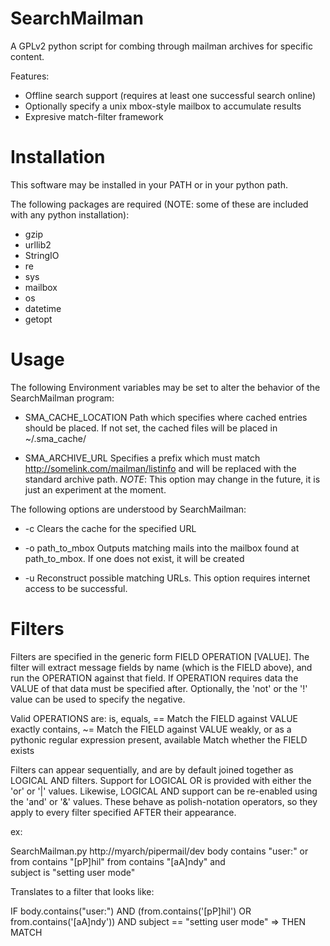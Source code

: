 SearchMailman
=============
A GPLv2 python script for combing through mailman archives for specific content.

Features:
* Offline search support (requires at least one successful search online)
* Optionally specify a unix mbox-style mailbox to accumulate results
* Expresive match-filter framework

Installation
============
This software may be installed in your PATH or in your python path.

The following packages are required (NOTE: some of these are included with any
python installation):

* gzip
* urllib2
* StringIO
* re
* sys
* mailbox
* os
* datetime
* getopt

Usage
=====
The following Environment variables may be set to alter the behavior of the
SearchMailman program:

* SMA_CACHE_LOCATION
Path which specifies where cached entries should be placed. If not set, the
cached files will be placed in ~/.sma_cache/

* SMA_ARCHIVE_URL 
Specifies a prefix which must match http://somelink.com/mailman/listinfo and
will be replaced with the standard archive path. *NOTE*: This option may change
in the future, it is just an experiment at the moment.

The following options are understood by SearchMailman:

* -c
Clears the cache for the specified URL

* -o path_to_mbox
Outputs matching mails into the mailbox found at path_to_mbox. If one does
not exist, it will be created

* -u
Reconstruct possible matching URLs. This option requires internet access to
be successful.


Filters
=======

Filters are specified in the generic form FIELD OPERATION [VALUE]. The
filter will extract message fields by name (which is the FIELD above),
and run the OPERATION against that field. If OPERATION requires data
the VALUE of that data must be specified after. Optionally, the 'not' or
the '!' value can be used to specify the negative.

Valid OPERATIONS are:
is, equals, ==            Match the FIELD against VALUE exactly
contains, ~=              Match the FIELD against VALUE weakly, or as a
                          pythonic regular expression
present, available        Match whether the FIELD exists

Filters can appear sequentially, and are by default joined together as
LOGICAL AND filters. Support for LOGICAL OR is provided with either the 'or'
or '|' values. Likewise, LOGICAL AND support can be re-enabled using the
'and' or '&' values. These behave as polish-notation operators, so they
apply to every filter specified AFTER their appearance.

ex:

SearchMailman.py http://myarch/pipermail/dev body contains "user:" or \
    from contains "[pP]hil" from contains "[aA]ndy" and \
    subject is "setting user mode"

Translates to a filter that looks like:

IF body.contains("user:")
  AND (from.contains('[pP]hil') OR from.contains('[aA]ndy'))
  AND subject == "setting user mode" => THEN MATCH

